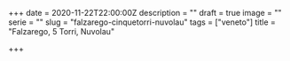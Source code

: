 +++
date = 2020-11-22T22:00:00Z
description = ""
draft = true
image = ""
serie = ""
slug = "falzarego-cinquetorri-nuvolau"
tags = ["veneto"]
title = "Falzarego, 5 Torri, Nuvolau"

+++
